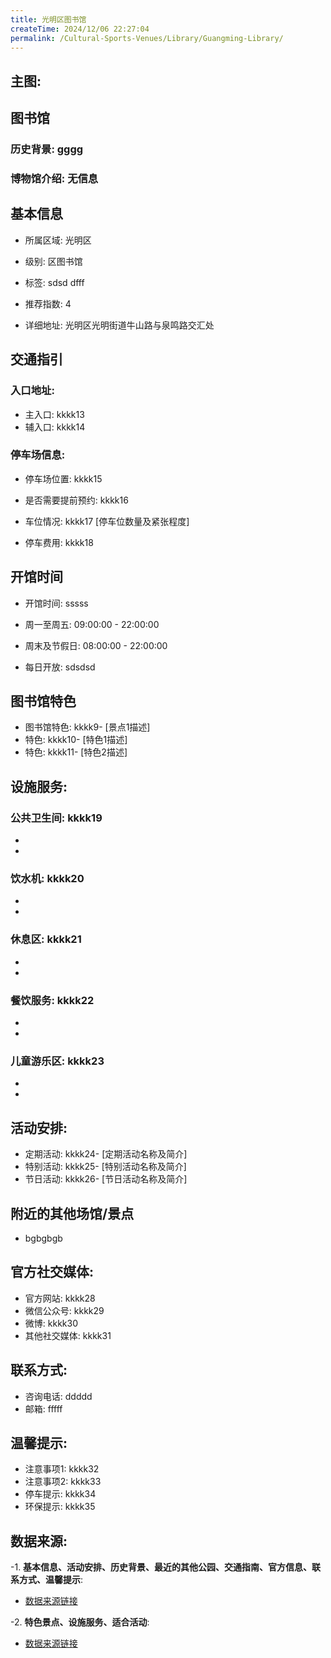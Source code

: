 ```yaml
---
title: 光明区图书馆
createTime: 2024/12/06 22:27:04
permalink: /Cultural-Sports-Venues/Library/Guangming-Library/
---
```


## 主图:
<ImageCard
image="https://cn.bing.com/th?id=OHR.AlfanzinaLighthouse_ZH-CN9704515669_1920x1080.webp"
title= "光明区图书馆"
description= "hhhh"
date="2024/12/06"
href="/"
author="sunshang-hl"
/>
## 图书馆
### 历史背景: gggg
### 博物馆介绍: 无信息
## 基本信息

- 所属区域: 光明区

- 级别: 区图书馆

- 标签: sdsd dfff

- 推荐指数: 4

- 详细地址: 光明区光明街道牛山路与泉鸣路交汇处

## 交通指引

### 入口地址:
- 主入口: kkkk13
- 辅入口: kkkk14
### 停车场信息:
- 停车场位置: kkkk15

- 是否需要提前预约: kkkk16

- 车位情况: kkkk17 [停车位数量及紧张程度]

- 停车费用: kkkk18

## 开馆时间
- 开馆时间: sssss

- 周一至周五: 09:00:00 - 22:00:00
- 周末及节假日: 08:00:00 - 22:00:00
- 每日开放: sdsdsd

## 图书馆特色
- 图书馆特色: kkkk9- [景点1描述]
- 特色: kkkk10- [特色1描述]
- 特色: kkkk11- [特色2描述]
## 设施服务:
### 公共卫生间: kkkk19
- 
- 
### 饮水机: kkkk20
- 
- 
### 休息区: kkkk21
- 
- 
### 餐饮服务: kkkk22
- 
- 
### 儿童游乐区: kkkk23
- 
- 
## 活动安排:
- 定期活动: kkkk24- [定期活动名称及简介]
- 特别活动: kkkk25- [特别活动名称及简介]
- 节日活动: kkkk26- [节日活动名称及简介]
## 附近的其他场馆/景点
- bgbgbgb

## 官方社交媒体:
- 官方网站: kkkk28
- 微信公众号: kkkk29
- 微博: kkkk30
- 其他社交媒体: kkkk31

## 联系方式:
- 咨询电话: ddddd 
- 邮箱: fffff

## 温馨提示:
- 注意事项1: kkkk32
- 注意事项2: kkkk33
- 停车提示: kkkk34
- 环保提示: kkkk35

## 数据来源:
-1. **基本信息、活动安排、历史背景、最近的其他公园、交通指南、官方信息、联系方式、温馨提示**:
- [数据来源链接](http://wtl.sz.gov.cn/ggfw/whl/tsgylb/index.html)

-2. **特色景点、设施服务、适合活动**:
- [数据来源链接](http://wtl.sz.gov.cn/ggfw/whl/tsgylb/index.html)


